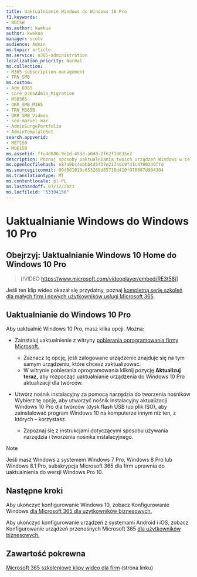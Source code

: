 ```yaml
---
title: Uaktualnianie Windows do Windows 10 Pro
f1.keywords:
- NOCSH
ms.author: kwekua
author: kwekua
manager: scotv
audience: Admin
ms.topic: article
ms.service: o365-administration
localization_priority: Normal
ms.collection:
- M365-subscription-management
- TRN_SMB
ms.custom:
- Adm_O365
- Core_O365Admin_Migration
- MSB365
- OKR_SMB_M365
- TRN_M365B
- OKR_SMB_Videos
- seo-marvel-mar
- AdminSurgePortfolio
- AdminTemplateSet
search.appverid:
- MET150
- MOE150
ms.assetid: ffc4d886-9e1d-453d-a0d0-2f62f18635e2
description: Poznaj sposoby uaktualniania twoich urządzeń Windows w celu Windows 10 Pro do korzystania z bardziej zaawansowanych funkcji zabezpieczeń i sieci biznesowych.
ms.openlocfilehash: e87a9bc4ebbb4d5437e2174dc9f41c4700346ffd
ms.sourcegitcommit: 00f001019c653269d85718d410f970887d904304
ms.translationtype: MT
ms.contentlocale: pl-PL
ms.lasthandoff: 07/12/2021
ms.locfileid: "53394156"
---
```

# <a name="upgrade-windows-devices-to-windows-10-pro"></a>Uaktualnianie Windows do Windows 10 Pro

## <a name="watch-upgrade-windows-10-home-to-windows-10-pro"></a>Obejrzyj: Uaktualnianie Windows 10 Home do Windows 10 Pro

> [!VIDEO https://www.microsoft.com/videoplayer/embed/RE3t58j]

Jeśli ten klip wideo okazał się przydatny, poznaj [kompletną serię szkoleń dla małych firm i nowych użytkowników usługi Microsoft 365](../business-video/index.yml).

## <a name="upgrade-to-windows-10-pro"></a>Uaktualnianie do Windows 10 Pro

Aby uaktualnić Windows 10 Pro, masz kilka opcji. Można:

- Zainstaluj uaktualnienie z witryny [pobierania oprogramowania firmy Microsoft.](https://go.microsoft.com/fwlink/?LinkID=836951)
  - Zaznacz tę opcję, jeśli zalogowane urządzenie znajduje się na tym samym urządzeniu, które chcesz zaktualizować.
  - W witrynie pobierania oprogramowania kliknij pozycję **Aktualizuj teraz,** aby rozpocząć uaktualnianie urządzenia do Windows 10 Pro aktualizacji dla twórców.

- Utwórz nośnik instalacyjny [](https://go.microsoft.com/fwlink/?LinkID=836960) za pomocą narzędzia do tworzenia nośników Wybierz tę opcję, aby utworzyć nośnik instalacyjny aktualizacji Windows 10 Pro dla twórców (dysk flash USB lub plik ISO), aby zainstalować program Windows 10 na komputerze innym niż ten, z których &ndash; korzystasz.
  - Zapoznaj się z instrukcjami dotyczącymi sposobu używania narzędzia i tworzenia nośnika instalacyjnego.

> [!NOTE]
> Jeśli masz Windows z systemem Windows 7 Pro, Windows 8 Pro lub Windows 8.1 Pro, subskrypcja Microsoft 365 dla firm uprawnia do uaktualnienia do wersji Windows Pro 10.

## <a name="next-steps"></a>Następne kroki

Aby ukończyć konfigurowanie Windows 10, zobacz Konfigurowanie Windows [dla Microsoft 365 dla użytkowników biznesowych.](set-up-windows-devices.md)

Aby ukończyć konfigurowanie urządzeń z systemami Android i iOS, zobacz Konfigurowanie urządzeń przenośnych Microsoft 365 [dla użytkowników biznesowych.](set-up-mobile-devices.md)

## <a name="related-content"></a>Zawartość pokrewna

[Microsoft 365 szkoleniowe klipy wideo dla firm](../business-video/index.yml) (strona linku)
